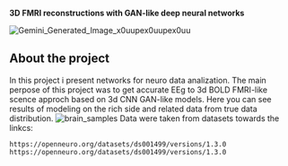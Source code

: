 __3D FMRI reconstructions with GAN-like deep neural networks__

![Gemini_Generated_Image_x0uupex0uupex0uu](https://github.com/user-attachments/assets/4ae9bcf1-e144-4b40-a2ca-134f8404a864)

## About the project
In this project i present networks for neuro data analization. The main perpose of this project was to get accurate EEg to 3d BOLD FMRI-like scence approch based on 3d CNN GAN-like models. Here you can see results of modeling on the rich side and related data from true data distribution. 
![brain_samples](https://github.com/user-attachments/assets/3534d805-4533-48b8-9de7-7cb8387772db)
Data were taken from datasets towards the linkcs: 
```
https://openneuro.org/datasets/ds001499/versions/1.3.0
https://openneuro.org/datasets/ds001499/versions/1.3.0
```

